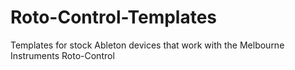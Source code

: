 # Roto-Control-Templates
Templates for stock Ableton devices that work with the Melbourne Instruments Roto-Control
